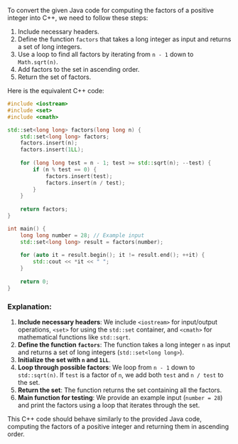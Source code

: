  To convert the given Java code for computing the factors of a positive integer into C++, we need to follow these steps:

1. Include necessary headers.
2. Define the function `factors` that takes a long integer as input and returns a set of long integers.
3. Use a loop to find all factors by iterating from `n - 1` down to `Math.sqrt(n)`.
4. Add factors to the set in ascending order.
5. Return the set of factors.

Here is the equivalent C++ code:

```cpp
#include <iostream>
#include <set>
#include <cmath>

std::set<long long> factors(long long n) {
    std::set<long long> factors;
    factors.insert(n);
    factors.insert(1LL);
    
    for (long long test = n - 1; test >= std::sqrt(n); --test) {
        if (n % test == 0) {
            factors.insert(test);
            factors.insert(n / test);
        }
    }
    
    return factors;
}

int main() {
    long long number = 28; // Example input
    std::set<long long> result = factors(number);
    
    for (auto it = result.begin(); it != result.end(); ++it) {
        std::cout << *it << " ";
    }
    
    return 0;
}
```

### Explanation:
1. **Include necessary headers**: We include `<iostream>` for input/output operations, `<set>` for using the `std::set` container, and `<cmath>` for mathematical functions like `std::sqrt`.
2. **Define the function `factors`**: The function takes a long integer `n` as input and returns a set of long integers (`std::set<long long>`).
3. **Initialize the set with `n` and `1LL`**.
4. **Loop through possible factors**: We loop from `n - 1` down to `std::sqrt(n)`. If `test` is a factor of `n`, we add both `test` and `n / test` to the set.
5. **Return the set**: The function returns the set containing all the factors.
6. **Main function for testing**: We provide an example input (`number = 28`) and print the factors using a loop that iterates through the set.

This C++ code should behave similarly to the provided Java code, computing the factors of a positive integer and returning them in ascending order.

